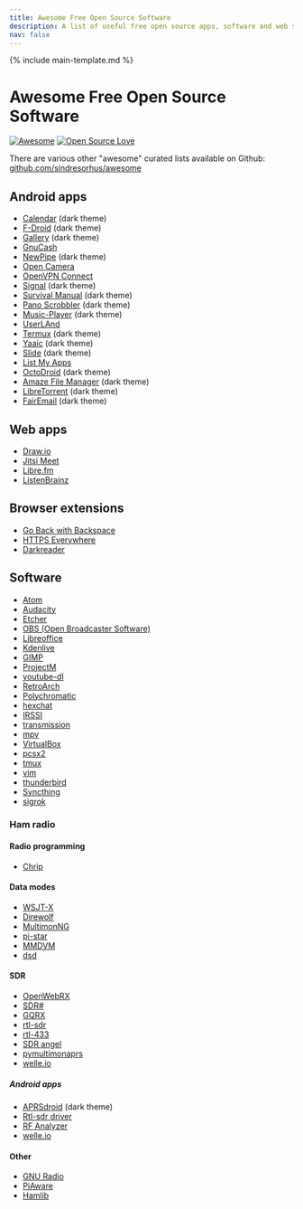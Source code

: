 ```yaml
---
title: Awesome Free Open Source Software
description: A list of useful free open source apps, software and web services.
nav: false
---
```


{% include main-template.md %}

# Awesome Free Open Source Software

[![Awesome](https://awesome.re/badge-flat.svg)](https://awesome.re) [![Open Source Love](https://badges.frapsoft.com/os/v2/open-source.svg?v=103)](https://github.com/ellerbrock/open-source-badges/)

There are various other "awesome" curated lists available on Github: [github.com/sindresorhus/awesome](https://github.com/sindresorhus/awesome/blob/master/awesome.md)

## Android apps

* [Calendar](https://play.google.com/store/apps/details?id=com.simplemobiletools.calendar) (dark theme)
* [F-Droid](https://play.google.com/store/apps/details?id=org.fdroid.fdroid) (dark theme)
* [Gallery](https://play.google.com/store/apps/details?id=com.simplemobiletools.gallery) (dark theme)
* [GnuCash](https://play.google.com/store/apps/details?id=org.gnucash.android)
* [NewPipe](https://play.google.com/store/apps/details?id=org.schabi.newpipe) (dark theme)
* [Open Camera](https://play.google.com/store/apps/details?id=net.sourceforge.opencamera)
* [OpenVPN Connect](https://play.google.com/store/apps/details?id=net.openvpn.openvpn)
* [Signal](https://play.google.com/store/apps/details?id=org.thoughtcrime.securesms) (dark theme)
* [Survival Manual](https://play.google.com/store/apps/details?id=org.ligi.survivalmanual) (dark theme)
* [Pano Scrobbler](https://github.com/kawaiiDango/pScrobbler) (dark theme)
* [Music-Player](https://github.com/MaxFour/Music-Player) (dark theme)
* [UserLAnd](https://github.com/CypherpunkArmory/UserLAnd)
* [Termux](https://github.com/termux/termux-app) (dark theme)
* [Yaaic](https://github.com/pocmo/Yaaic) (dark theme)
* [Slide](https://github.com/ccrama/Slide) (dark theme)
* [List My Apps](https://github.com/onyxbits/listmyaps)
* [OctoDroid](https://github.com/slapperwan/gh4a) (dark theme)
* [Amaze File Manager](https://github.com/TeamAmaze/AmazeFileManager) (dark theme)
* [LibreTorrent](https://play.google.com/store/apps/details?id=org.proninyaroslav.libretorrent) (dark theme)
* [FairEmail](https://github.com/M66B/FairEmail) (dark theme)

## Web apps

* [Draw.io](https://www.draw.io/)
* [Jitsi Meet](https://meet.jit.si/)
* [Libre.fm](https://libre.fm/)
* [ListenBrainz](https://listenbrainz.org)

## Browser extensions

* [Go Back with Backspace](https://chrome.google.com/webstore/detail/go-back-with-backspace/eekailopagacbcdloonjhbiecobagjci)
* [HTTPS Everywhere](https://chrome.google.com/webstore/detail/https-everywhere/gcbommkclmclpchllfjekcdonpmejbdp)
* [Darkreader](https://chrome.google.com/webstore/detail/dark-reader/eimadpbcbfnmbkopoojfekhnkhdbieeh)

## Software

* [Atom](https://atom.io/)
* [Audacity](http://www.audacityteam.org/)
* [Etcher](https://etcher.io/)
* [OBS (Open Broadcaster Software)](https://obsproject.com/)
* [Libreoffice](https://www.libreoffice.org/)
* [Kdenlive](https://kdenlive.org/)
* [GIMP](https://www.gimp.org/)
* [ProjectM](https://github.com/projectM-visualizer/projectM)
* [youtube-dl](https://github.com/rg3/youtube-dl)
* [RetroArch](http://www.retroarch.com/)
* [Polychromatic](https://github.com/polychromatic/polychromatic)
* [hexchat](https://hexchat.github.io/)
* [IRSSI](https://github.com/irssi/irssi)
* [transmission](https://transmissionbt.com/)
* [mpv](https://mpv.io/)
* [VirtualBox](https://www.virtualbox.org/)
* [pcsx2](https://pcsx2.net/)
* [tmux](https://github.com/tmux/tmux/wiki)
* [vim](https://www.vim.org/)
* [thunderbird](https://www.thunderbird.net/en-US/)
* [Syncthing](https://syncthing.net/)
* [sigrok](https://github.com/sigrokproject/libsigrok)

### Ham radio

#### Radio programming

* [Chrip](https://chirp.danplanet.com/projects/chirp/wiki/Home)

#### Data modes

* [WSJT-X](https://physics.princeton.edu/pulsar/k1jt/wsjtx.html)
* [Direwolf](https://github.com/wb2osz/direwolf)
* [MultimonNG](https://github.com/EliasOenal/multimon-ng/)
* [pi-star](https://www.pistar.uk/)
* [MMDVM](https://github.com/g4klx/MMDVM)
* [dsd](https://github.com/szechyjs/dsd)

#### SDR

* [OpenWebRX](https://github.com/ha7ilm/openwebrx)
* [SDR#](https://github.com/cgommel/sdrsharp)
* [GQRX](https://github.com/csete/gqrx)
* [rtl-sdr](https://github.com/osmocom/rtl-sdr)
* [rtl-433](https://github.com/merbanan/rtl_433)
* [SDR angel](https://github.com/f4exb/sdrangel)
* [pymultimonaprs](https://github.com/asdil12/pymultimonaprs)
* [welle.io](https://github.com/AlbrechtL/welle.io)

##### Android apps

* [APRSdroid](https://aprsdroid.org/) (dark theme)
* [Rtl-sdr driver](https://github.com/martinmarinov/rtl_tcp_andro-)
* [RF Analyzer](https://github.com/demantz/RFAnalyzer)
* [welle.io](https://github.com/AlbrechtL/welle.io)

#### Other

* [GNU Radio](https://github.com/gnuradio/gnuradio)
* [PiAware](https://github.com/flightaware/piaware)
* [Hamlib](https://github.com/Hamlib/Hamlib)
